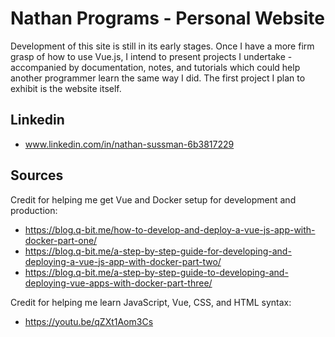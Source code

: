 # Nathan Programs - Personal Website
Development of this site is still in its early stages. Once I have a more firm grasp of how to use Vue.js, I intend to present projects I undertake - accompanied by documentation, notes, and tutorials which could help another programmer learn the same way I did. The first project I plan to exhibit is the website itself.

## Linkedin
- www.linkedin.com/in/nathan-sussman-6b3817229

## Sources
Credit for helping me get Vue and Docker setup for development and production: 
- https://blog.q-bit.me/how-to-develop-and-deploy-a-vue-js-app-with-docker-part-one/
- https://blog.q-bit.me/a-step-by-step-guide-for-developing-and-deploying-a-vue-js-app-with-docker-part-two/
- https://blog.q-bit.me/a-step-by-step-guide-to-developing-and-deploying-vue-apps-with-docker-part-three/

Credit for helping me learn JavaScript, Vue, CSS, and HTML syntax:
- https://youtu.be/qZXt1Aom3Cs

